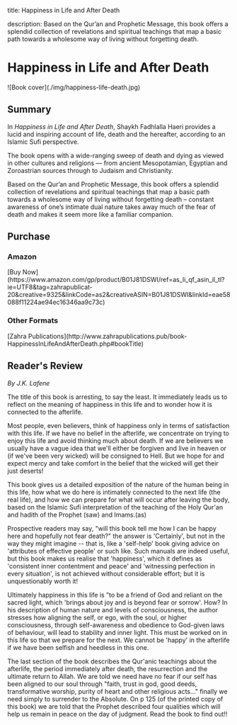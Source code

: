 title: Happiness in Life and After Death

description: Based on the Qur’an and Prophetic Message, this book offers a splendid collection of revelations and spiritual teachings that map a basic path towards a wholesome way of living without forgetting death.

# Happiness in Life and After Death

<div markdown="1" class="cover-image">
![Book cover](./img/happiness-life-death.jpg)
</div>

## Summary

In _Happiness in Life and After Death_, Shaykh Fadhlalla Haeri provides a lucid and inspiring account of life, death and the hereafter, according to an Islamic Sufi perspective.

The book opens with a wide-ranging sweep of death and dying as viewed in other cultures and religions — from ancient Mesopotamian, Egyptian and Zoroastrian sources through to Judaism and Christianity.

Based on the Qur’an and Prophetic Message, this book offers a splendid collection of revelations and spiritual teachings that map a basic path towards a wholesome way of living without forgetting death – constant awareness of one’s intimate dual nature takes away much of the fear of death and makes it seem more like a familiar companion.

## Purchase

### Amazon

<div markdown="3" class="purchase-link">
[Buy Now](https://www.amazon.com/gp/product/B01J81DSWI/ref=as_li_qf_asin_il_tl?ie=UTF8&tag=zahrapublicat-20&creative=9325&linkCode=as2&creativeASIN=B01J81DSWI&linkId=eae58088f11224ae94ec16346aa9c73c)
</div>

### Other Formats

<div markdown="3" class="purchase-link">
[Zahra Publications](http://www.zahrapublications.pub/book-HappinessInLifeAndAfterDeath.php#bookTitle)
</div>

## Reader's Review

_By J.K. Lafene_

The title of this book is arresting, to say the least. It immediately leads us to reflect on the meaning of happiness in this life and to wonder how it is connected to the afterlife.

Most people, even believers, think of happiness only in terms of satisfaction with this life. If we have no belief in the afterlife, we concentrate on trying to enjoy this life and avoid thinking much about death. If we are believers we usually have a vague idea that we'll either be forgiven and live in heaven or (if we've been very wicked) will be consigned to Hell. But we hope for and expect mercy and take comfort in the belief that the wicked will get their just deserts!

This book gives us a detailed exposition of the nature of the human being in this life, how what we do here is intimately connected to the next life (the real life), and how we can prepare for what will occur after leaving the body, based on the Islamic Sufi interpretation of the teaching of the Holy Qur'an and hadith of the Prophet (saw) and Imams.(as)

Prospective readers may say, "will this book tell me how I can be happy here and hopefully not fear death?" the answer is 'Certainly', but not in the way they might imagine -- that is, like a 'self-help' book giving advice on 'attributes of effective people' or such like. Such manuals are indeed useful, but this book makes us realise that 'happiness', which it defines as 'consistent inner contentment and peace' and 'witnessing perfection in every situation', is not achieved without considerable effort; but it is unquestionably worth it!

Ultimately happiness in this life is "to be a friend of God and reliant on the sacred light, which 'brings about joy and is beyond fear or sorrow'. How? In his description of human nature and levels of consciousness, the author stresses how aligning the self, or ego, with the soul, or higher consciousness, through self-awareness and obedience to God-given laws of behaviour, will lead to stability and inner light. This must be worked on in this life so that we prepare for the next. We cannot be 'happy' in the afterlife if we have been selfish and heedless in this one.

The last section of the book describes the Qur'anic teachings about the afterlife, the period immediately after death, the resurrection and the ultimate return to Allah. We are told we need have no fear if our self has been aligned to our soul through "faith, trust in god, good deeds, transformative worship, purity of heart and other religious acts..." finally we need simply to surrender to the Absolute. On p 125 (of the printed copy of this book) we are told that the Prophet described four qualities which will help us remain in peace on the day of judgment. Read the book to find out!! 